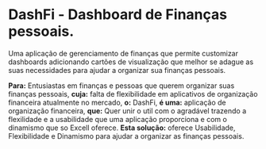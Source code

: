 # DashFi - Dashboard de Finanças pessoais.

Uma aplicação de gerenciamento de finanças que permite customizar dashboards adicionando cartões de visualização que melhor se adague as suas necessidades para ajudar a organizar sua finanças pessoais.

**Para:** Entusiastas em finanças e pessoas que querem organizar suas finanças pessoais, **cuja:** falta de flexibilidade em aplicativos de organização financeira atualmente no mercado, **o:** DashFi, **é uma:** aplicação de organização financeira, **que:**  Quer unir o util com o agradável trazendo a flexilidade e a usabilidade que uma aplicação proporciona e com o dinamismo que so Excell oferece. **Esta solução:** oferece Usabilidade, Flexibilidade e Dinamismo para ajudar a organizar as finanças pessoais.
